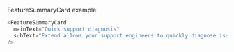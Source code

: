 FeatureSummaryCard example:

```js
<FeatureSummaryCard
  mainText="Quick support diagnosis"
  subText="Extend allows your support engineers to quickly diagnose issues within the customer’s code."
/>
```
